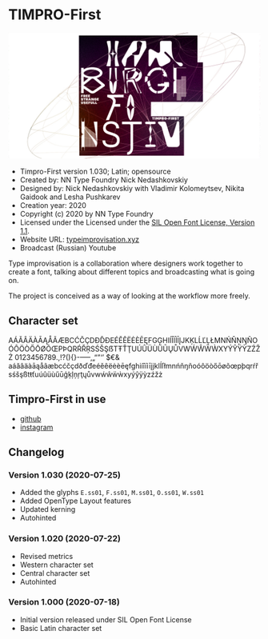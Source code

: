 # TIMPRO-First


![](https://github.com/nnedashkovsky/typeimprovisation/blob/master/img/timpro_first_hamb.jpg)

- Timpro-First version 1.030; Latin; opensource
- Created by: NN Type Foundry Nick Nedashkovskiy
- Designed by: Nick Nedashkovskiy with Vladimir Kolomeytsev, Nikita Gaidook and Lesha Pushkarev 
- Creation year: 2020
- Copyright (c) 2020 by NN Type Foundry
- Licensed under the Licensed under the [SIL Open Font License, Version 1.1](./LICENSE.txt).
- Website URL: [typeimprovisation.xyz](www.typeimprovisation.xyz)
- Broadcast (Russian) Youtube[](https://www.youtube.com/watch?v=LHKvc95BF_8&feature=emb_title)

Type improvisation is a collaboration where designers work together to create a font, talking about different topics and broadcasting what is going on.

The project is conceived as a way of looking at the workflow more freely.

## Character set

AÁĂÂÄÀĀĄÅÃÆBCĆČÇDÐĎĐEÉĚÊËĖÈĒĘFGĢHIÍÎÏÌĪĮJKĶLĹĽĻŁMNŃŇŅŊÑOÓÔÖÒŐŌØÕŒPÞQRŔŘŖSŚŠŞẞTŦŤŢUÚÛÜÙŰŪŲŮVWẂŴẄẀXYÝŶŸỲZŹŽŻ
0123456789.,!?(){}-–—‚„“”‘’ $€&
aáăâäàāąåãæbcćčçdðďđeéěêëėèēęfghiíîïìīįjklĺľłmnńňŋñoóôöòőōøõœpþqrŕřsśšşßtŧťuúûüùűūģķļņŗţųůvwẃŵẅẁxyýŷÿỳzźžż

## Timpro-First in use
- [github](https://github.com/nnedashkovsky/typeimprovisation/tree/master/TimproFirst/inUse)
- [instagram](https://www.instagram.com/typeimprovisation/)

## Changelog

### Version 1.030 (2020-07-25)

- Added the glyphs `E.ss01`, `F.ss01`, `M.ss01`, `O.ss01`, `W.ss01`
- Added OpenType Layout features
- Updated kerning
- Autohinted

### Version 1.020 (2020-07-22)
- Revised metrics
- Western character set
- Central character set
- Autohinted

### Version 1.000 (2020-07-18)

- Initial version released under SIL Open Font License
- Basic Latin character set
